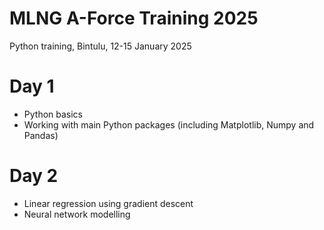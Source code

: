 # MLNG A-Force Training 2025
Python training, Bintulu, 12-15 January 2025

# Day 1
- Python basics
- Working with main Python packages (including Matplotlib, Numpy and Pandas)

# Day 2
- Linear regression using gradient descent
- Neural network modelling
